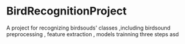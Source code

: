 # BirdRecognitionProject
A project for recognizing birdsouds' classes ,including birdsound preprocessing , feature extraction , models trainning  three steps
asd
